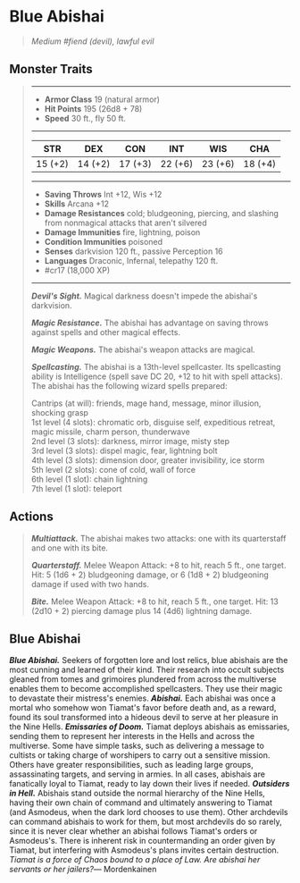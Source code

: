 # Blue Abishai
>*Medium #fiend (devil), lawful evil*
## Monster Traits
>___
>- **Armor Class** 19 (natural armor)
>- **Hit Points** 195 (26d8 + 78)
>- **Speed** 30 ft., fly 50 ft.
>___
>|STR|DEX|CON|INT|WIS|CHA|
>|:---:|:---:|:---:|:---:|:---:|:---:|
>|15 (+2)|14 (+2)|17 (+3)|22 (+6)|23 (+6)|18 (+4)|
>___
>- **Saving Throws** Int +12, Wis +12
>- **Skills** Arcana +12
>- **Damage Resistances** cold; bludgeoning, piercing, and slashing from nonmagical attacks that aren't silvered
>- **Damage Immunities** fire, lightning, poison
>- **Condition Immunities** poisoned
>- **Senses** darkvision 120 ft., passive Perception 16
>- **Languages** Draconic, Infernal, telepathy 120 ft.
>- #cr17 (18,000 XP)
>___
>***Devil's Sight.*** Magical darkness doesn't impede the abishai's darkvision.  
>
>***Magic Resistance.*** The abishai has advantage on saving throws against spells and other magical effects.  
>
>***Magic Weapons.*** The abishai's weapon attacks are magical.  
>
>***Spellcasting.*** The abishai is a 13th-level spellcaster. Its spellcasting ability is Intelligence (spell save DC 20, +12 to hit with spell attacks). The abishai has the following wizard spells prepared:  
>
>Cantrips (at will): friends, mage hand, message, minor illusion, shocking grasp  
>1st level (4 slots): chromatic orb, disguise self, expeditious retreat, magic missile, charm person, thunderwave  
>2nd level (3 slots): darkness, mirror image, misty step  
>3rd level (3 slots): dispel magic, fear, lightning bolt  
>4th level (3 slots): dimension door, greater invisibility, ice storm  
>5th level (2 slots): cone of cold, wall of force  
>6th level (1 slot): chain lightning  
>7th level (1 slot): teleport  
>
## Actions
>***Multiattack.*** The abishai makes two attacks: one with its quarterstaff and one with its bite.  
>
>***Quarterstaff.*** Melee Weapon Attack: +8 to hit, reach 5 ft., one target. Hit: 5 (1d6 + 2) bludgeoning damage, or 6 (1d8 + 2) bludgeoning damage if used with two hands.  
>
>***Bite.*** Melee Weapon Attack: +8 to hit, reach 5 ft., one target. Hit: 13 (2d10 + 2) piercing damage plus 14 (4d6) lightning damage.
## Blue Abishai
***Blue Abishai.*** Seekers of forgotten lore and lost relics, blue abishais are the most cunning and learned of their kind. Their research into occult subjects gleaned from tomes and grimoires plundered from across the multiverse enables them to become accomplished spellcasters. They use their magic to devastate their mistress's enemies.
***Abishai.*** Each abishai was once a mortal who somehow won Tiamat's favor before death and, as a reward, found its soul transformed into a hideous devil to serve at her pleasure in the Nine Hells.
***Emissaries of Doom.*** Tiamat deploys abishais as emissaries, sending them to represent her interests in the Hells and across the multiverse. Some have simple tasks, such as delivering a message to cultists or taking charge of worshipers to carry out a sensitive mission. Others have greater responsibilities, such as leading large groups, assassinating targets, and serving in armies. In all cases, abishais are fanatically loyal to Tiamat, ready to lay down their lives if needed.
***Outsiders in Hell.*** Abishais stand outside the normal hierarchy of the Nine Hells, having their own chain of command and ultimately answering to Tiamat (and Asmodeus, when the dark lord chooses to use them). Other archdevils can command abishais to work for them, but most archdevils do so rarely, since it is never clear whether an abishai follows Tiamat's orders or Asmodeus's.
There is inherent risk in countermanding an order given by Tiamat, but interfering with Asmodeus's plans invites certain destruction.
*Tiamat is a force of Chaos bound to a place of Law. Are abishai her servants or her jailers?*— Mordenkainen